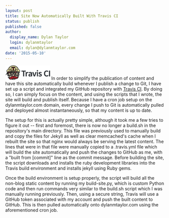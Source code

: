 ```yaml
---
layout: post
title: Site Now Automatically Built With Travis CI
status: publish
published: false
author:
  display_name: Dylan Taylor
  login: dylanmtaylor
  email: dylan@dylanmtaylor.com
date: '2015-05-10'
---
```


![Travis CI](/images/blog/2015/05/TravisCI-Full-Color.png  "Travis CI") In order to simplify the publication of content and have this site automatically build whenever I publish a change to Git, I have set up a script and integrated my GitHub repository with [Travis CI](https://travis-ci.org). By doing so, I can simply focus on the content, and using the scripts that I wrote, the site will build and publish itself. Because I have a cron job setup on the dylanmtaylor.com domain, every change I push to Git is automatically pulled and deployed almost instantaneously, so that my content is up to date. 

The setup for this is actually pretty simple, although it took me a few tries to figure it out -- first and foremost, there is now no longer a build.sh in the repository's main directory. This file was previously used to manually build and copy the files for Jekyll as well as clear memcached's cache when I rebuilt the site so that nginx would always be serving the latest content. The lines that were in that file were manually copied to a .travis.yml file which will build the site automatically and push the changes to GitHub as me, with a "built from [commit]" line as the commit message. Before building the site, the script downloads and installs the ruby development libraries into the Travis build environment and installs jekyll using Ruby gems. 

Once the build environment is setup properly, the script will build all the non-blog static content by running my build-site.py, which is custom Python code and then run commands very similar to the build.sh script which I was manually running previously. Then, using a secure string, Travis will use a GitHub token associated with my account and push the built content to GitHub. This is then pulled automatically onto dylanmtaylor.com using the aforementioned cron job.